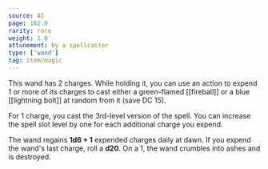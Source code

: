 ```yaml
---
source: AI
page: 162.0
rarity: rare
weight: 1.0
attunement: by a spellcaster
type: ['wand']
tag: item/magic
---
```


This wand has 2 charges. While holding it, you can use an action to expend 1 or more of its charges to cast either a green-flamed [[fireball]] or a blue [[lightning bolt]] at random from it (save DC 15).

For 1 charge, you cast the 3rd-level version of the spell. You can increase the spell slot level by one for each additional charge you expend.

The wand regains **1d6 + 1** expended charges daily at dawn. If you expend the wand's last charge, roll a **d20**. On a 1, the wand crumbles into ashes and is destroyed.


